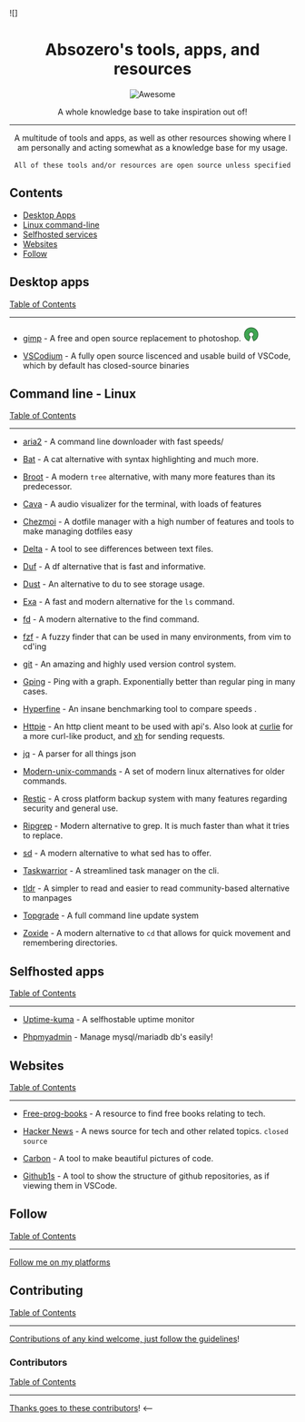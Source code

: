  ![]<div align="center">

<!-- title -->

<!--lint ignore no-dead-urls-->
# Absozero's tools, apps, and resources
![Awesome](https://awesome.re/badge.svg)

[oss]: ./assets/OSS.svg
[free]: ./assets/free.svg
<!-- subtitle -->

A whole knowledge base to take inspiration out of!

---
<!-- image -->

<!-- <a href="" target="_blank" rel="noopener noreferrer">
  <img src="" />
</a> -->

<!-- description -->

A multitude of tools and apps, as well as other resources showing where I am personally and acting somewhat as a knowledge base for my usage.

```
All of these tools and/or resources are open source unless specified
```

</div>

<!-- TOC -->

## Contents

- [Desktop Apps](#desktop-apps)
- [Linux command-line](#command-line---linux)
- [Selfhosted services](#selfhosted-apps)
- [Websites](#websites)
- [Follow](#follow)

<!-- CONTENT -->

## Desktop apps
[Table of Contents](#contents)

---

- [gimp](https://gimp.org) - A free and open source replacement to photoshop. ![ossoft][oss]

- [VSCodium](https://vscodium.com/) - A fully open source liscenced and usable build of VSCode, which by default has closed-source binaries

## Command line - Linux
[Table of Contents](#contents)

---

- [aria2](https://github.com/aria2/aria2) - A command line downloader with fast speeds/

- [Bat](https://github.com/sharkdp/bat) - A cat alternative with syntax highlighting and much more.

- [Broot](https://github.com/Canop/broot) - A modern `tree` alternative, with many more features than its predecessor.

- [Cava](https://github.com/karlstav/cava) - A audio visualizer for the terminal, with loads of features

- [Chezmoi](https://chezmoi.io) - A dotfile manager with a high number of features and tools to make managing dotfiles easy

- [Delta](https://github.com/dandavison/delta) - A tool to see differences between text files.

- [Duf](https://github.com/muesli/duf) - A df alternative that is fast and informative.

- [Dust](https://github.com/bootandy/dust) - An alternative to du to see storage usage.

- [Exa](https://github.com/ogham/exa) - A fast and modern alternative for the `ls` command.

- [fd](https://github.com/sharkdp/fd) - A modern alternative to the find command.

- [fzf](https://github.com/junegunn/fzf) - A fuzzy finder that can be used in many environments, from vim to cd'ing

- [git](https://git.kernel.org/pub/scm/git/git.git) - An amazing and highly used version control system.

- [Gping](https://github.com/orf/gping) - Ping with a graph. Exponentially better than regular ping in many cases.

- [Hyperfine](https://github.com/sharkdp/hyperfine) - An insane benchmarking tool to compare speeds .

- [Httpie](https://github.com/httpie/httpie) - An http client meant to be used with api's. Also look at [curlie](https://github.com/rs/curlie) for a more curl-like product, and [xh](https://github.com/ducaale/xh) for sending requests.

- [jq](https://github.com/stedolan/jq) - A parser for all things json

- [Modern-unix-commands](https://github.com/ibraheemdev/modern-unix) - A set of modern linux alternatives for older commands.

- [Restic](https://restic.net) - A cross platform backup system with many features regarding security and general use.

- [Ripgrep](https://github.com/BurntSushi/ripgrep) - Modern alternative to grep. It is much faster than what it tries to replace.

- [sd](https://github.com/chmln/sd) - A modern alternative to what sed has to offer.

- [Taskwarrior](https://github.com/GothenburgBitFactory/taskwarrior) - A streamlined task manager on the cli.

- [tldr](https://github.com/tldr-pages/tldr) - A simpler to read and easier to read community-based alternative to manpages

- [Topgrade](https://github.com/r-darwish/topgrade) - A full command line update system

- [Zoxide](https://github.com/ajeetdsouza/zoxide) - A modern alternative to `cd` that allows for quick movement and remembering directories.

## Selfhosted apps
[Table of Contents](#contents)

---

- [Uptime-kuma](https://github.com/louislam/uptime-kuma) - A selfhostable uptime monitor

- [Phpmyadmin](https://www.phpmyadmin.net/) - Manage mysql/mariadb db's easily!

<!-- END CONTENT -->

## Websites
[Table of Contents](#contents)

---

- [Free-prog-books](https://ebookfoundation.github.io/free-programming-books) - A resource to find free books relating to tech.

- [Hacker News](https://news.ycombinator.com/) - A news source for tech and other related topics. `closed source`

- [Carbon](https://carbon.now.sh/) - A tool to make beautiful pictures of code.

- [Github1s](https://github1s.com) - A tool to show the structure of github repositories, as if viewing them in VSCode.

## Follow
[Table of Contents](#contents)

---

[Follow me on my platforms](https://linktr.ee/Absozero)

## Contributing
[Table of Contents](#contents)

---

[Contributions of any kind welcome, just follow the guidelines](contributing.md)!

### Contributors
[Table of Contents](#contents)

---

[Thanks goes to these contributors](https://github.com/absozero/tools-n-apps/graphs/contributors)! <--
